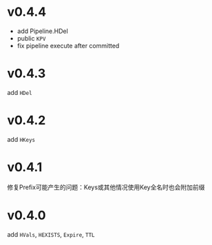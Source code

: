 v0.4.4
======

- add Pipeline.HDel
- public `KPV`
- fix pipeline execute after committed

v0.4.3
======

add `HDel`

v0.4.2
======

add `HKeys`

v0.4.1
======

修复Prefix可能产生的问题：Keys或其他情况使用Key全名时也会附加前缀

v0.4.0
======

add `HVals`, `HEXISTS`, `Expire`, `TTL`

